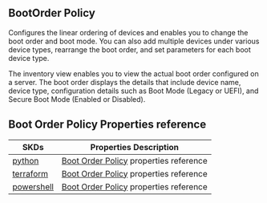 ## BootOrder Policy
Configures the linear ordering of devices and enables you to change the boot order and boot mode. You can also add multiple devices under various device types, rearrange the boot order, and set parameters for each boot device type.

The inventory view enables you to view the actual boot order configured on a server. The boot order displays the details that include device name, device type, configuration details such as Boot Mode (Legacy or UEFI), and Secure Boot Mode (Enabled or Disabled).

## Boot Order Policy Properties reference
| SKDs | Properties Description
| ---- | ------------------- |
| [python](https://github.com/CiscoDevNet/intersight-python/) | [Boot Order Policy](https://github.com/CiscoDevNet/intersight-python/tree/main/intersight/model/boot_precision_policy.py) properties reference |                 |
| [terraform](https://github.com/CiscoDevNet/terraform-provider-intersight/) | [Boot Order Policy](https://registry.terraform.io/providers/CiscoDevNet/intersight/latest/docs/resources/boot_precision_policy) properties reference |
| [powershell](https://github.com/CiscoDevNet/intersight-powershell/) | [Boot Order Policy](https://github.com/CiscoDevNet/intersight-powershell/blob/main/docs/New-IntersightBootPrecisionPolicy.md) properties reference